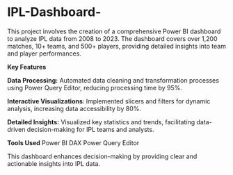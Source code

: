 # IPL-Dashboard-
This project involves the creation of a comprehensive Power BI dashboard to analyze IPL data from 2008 to 2023. The dashboard covers over 1,200 matches, 10+ teams, and 500+ players, providing detailed insights into team and player performances.

**Key Features**

**Data Processing:** Automated data cleaning and transformation processes using Power Query Editor, reducing processing time by 95%.

**Interactive Visualizations**: Implemented slicers and filters for dynamic analysis, increasing data accessibility by 80%.

**Detailed Insights:** Visualized key statistics and trends, facilitating data-driven decision-making for IPL teams and analysts.

**Tools Used**
Power BI
DAX
Power Query Editor

This dashboard enhances decision-making by providing clear and actionable insights into IPL data.


